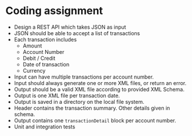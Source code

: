 # Coding assignment

- Design a REST API which takes JSON as input
- JSON should be able to accept a list of transactions
- Each transaction includes
  - Amount
  - Account Number
  - Debit / Credit
  - Date of transaction
  - Currency
- Input can have multiple transactions per account number.
- Input should always generate one or more XML files, or return an error.
- Output should be a valid XML file according to provided XML Schema.
- Output is one XML file per transaction date.
- Output is saved in a directory on the local file system.
- Header contains the transaction summary. Other details given in schema.
- Output contains one `transactionDetail` block per account number.
- Unit and integration tests
